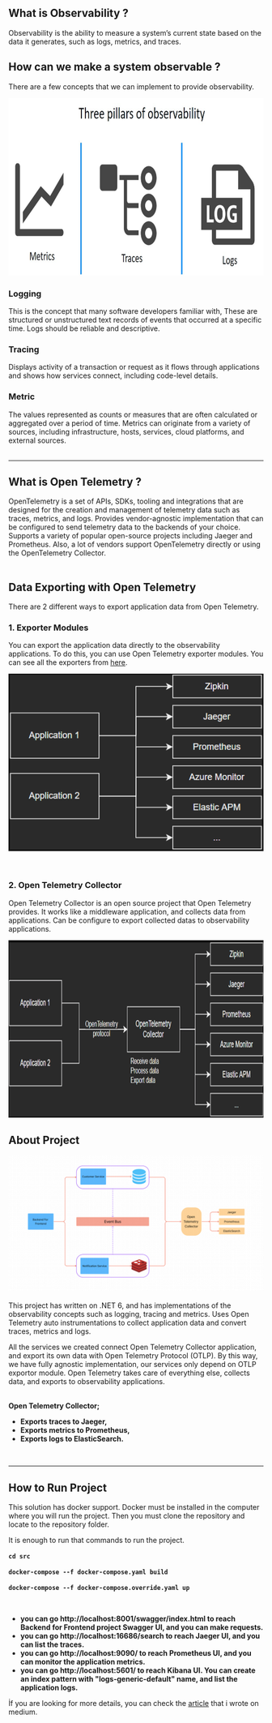 ## What is Observability ?
Observability is the ability to measure a system’s current state based on the data it generates, such as logs, metrics, and traces.

## How can we make a system observable ?
There are a few concepts that we can implement to provide observability. 

 <img src="resources/observability2.jpeg" width="1000" height="350" title="Observability">
 
### Logging
This is the concept that many software developers familiar with, These are structured or unstructured text records of events that occurred at a specific time. Logs should be reliable and descriptive.
 
### Tracing
Displays activity of a transaction or request as it flows through applications and shows how services connect, including code-level details.


### Metric
The values represented as counts or measures that are often calculated or aggregated over a period of time. Metrics can originate from a variety of sources, including infrastructure, hosts, services, cloud platforms, and external sources. </br></br><hr>


## What is Open Telemetry ?
OpenTelemetry is a set of APIs, SDKs, tooling and integrations that are designed for the creation and management of telemetry data such as traces, metrics, and logs. Provides vendor-agnostic implementation that can be configured to send telemetry data to the backends of your choice. Supports a variety of popular open-source projects including Jaeger and Prometheus. Also, a lot of vendors support OpenTelemetry directly or using the OpenTelemetry Collector. </br></br>


## Data Exporting with Open Telemetry
There are 2 different ways to export application data from Open Telemetry.

### 1. Exporter Modules
You can export the application data directly to the observability applications. To do this, you can use Open Telemetry exporter modules. You can see all the exporters from <a href=https://github.com/open-telemetry/opentelemetry-dotnet/tree/main/src>here</a>.

<p align="center">
 <img src="resources/otelexport1.png"  width="600" height="350" title="Otel Exporters">
</p></br>

### 2. Open Telemetry Collector
Open Telemetry Collector is an open source project that Open Telemetry provides. It works like a middleware application, and collects data from applications. Can be configure to export collected datas to observability applications.

 <img src="resources/otelexport2.png" width="1000" height="350" title="Observability">


## About Project

 <img src="resources/architecture2.png"  title="Observability"></br></br>
This project has written on .NET 6, and has implementations of the observability concepts such as logging, tracing and metrics. Uses Open Telemetry auto instrumentations to collect application data and convert traces, metrics and logs.

 All the services we created connect Open Telemetry Collector application, and export its own data with Open Telemetry Protocol (OTLP). By this way, we have fully agnostic implementation, our services only depend on OTLP exportor module. Open Telemetry takes care of everything else,  collects data, and exports to observability applications. </br></br>

**Open Telemetry Collector;** 
- **Exports traces to Jaeger,**
- **Exports metrics to Prometheus,**
- **Exports logs to ElasticSearch.**

</br><hr>

## How to Run Project
This solution has docker support. Docker must be installed in the computer where you will run the project.
Then you must clone the repository and locate to the repository folder.

It is enough to run that commands to run the project.


**```cd src```**<p></p>
**```docker-compose --f docker-compose.yaml build```**<p></p>
**```docker-compose --f docker-compose.override.yaml up```**

</br>

- **you can go **http://localhost:8001/swagger/index.html** to reach Backend for Frontend project Swagger UI, and you can make requests.** 
- **you can go **http://localhost:16686/search** to reach Jaeger UI, and you can list the traces.**
- **you can go **http://localhost:9090/** to reach Prometheus UI, and you can monitor the application metrics.**
- **you can go **http://localhost:5601/** to reach Kibana UI. You can create an index pattern with "logs-generic-default" name, and list the application logs.**

İf you are looking for more details, you can check the <a href=https://github.com/open-telemetry/opentelemetry-dotnet/tree/main/src>article</a> that i wrote on medium.
